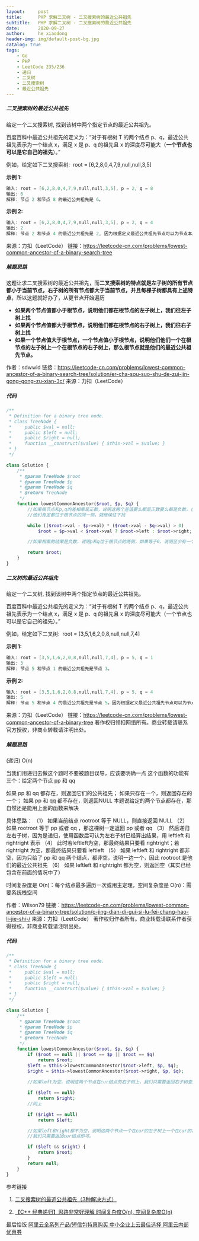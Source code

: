 ```yaml
---
layout:     post
title:      PHP 求解二叉树 - 二叉搜索树的最近公共祖先
subtitle:   PHP 求解二叉树 - 二叉搜索树的最近公共祖先
date:       2020-09-27
author:     he xiaodong
header-img: img/default-post-bg.jpg
catalog: true
tags:
    - Go
    - PHP
    - LeetCode 235/236
    - 递归
    - 二叉树
    - 二叉搜索树
    - 最近公共祖先
---
```



##### 二叉搜索树的最近公共祖先
给定一个二叉搜索树, 找到该树中两个指定节点的最近公共祖先。

百度百科中最近公共祖先的定义为：“对于有根树 T 的两个结点 p、q，最近公共祖先表示为一个结点 x，满足 x 是 p、q 的祖先且 x 的深度尽可能大（**一个节点也可以是它自己的祖先**）。”

例如，给定如下二叉搜索树:  root = [6,2,8,0,4,7,9,null,null,3,5]


**示例 1:**
```c
输入: root = [6,2,8,0,4,7,9,null,null,3,5], p = 2, q = 8
输出: 6 
解释: 节点 2 和节点 8 的最近公共祖先是 6。
```

**示例 2:**
```c
输入: root = [6,2,8,0,4,7,9,null,null,3,5], p = 2, q = 4
输出: 2
解释: 节点 2 和节点 4 的最近公共祖先是 2, 因为根据定义最近公共祖先节点可以为节点本身。
```

来源：力扣（LeetCode）
链接：https://leetcode-cn.com/problems/lowest-common-ancestor-of-a-binary-search-tree



##### 解题思路
这题让求二叉搜索树的最近公共祖先，而**二叉搜索树的特点就是左子树的所有节点都小于当前节点，右子树的所有节点都大于当前节点，并且每棵子树都具有上述特点**，所以这题就好办了，从更节点开始遍历

- **如果两个节点值都小于根节点，说明他们都在根节点的左子树上，我们往左子树上找**
- **如果两个节点值都大于根节点，说明他们都在根节点的右子树上，我们往右子树上找**
- **如果一个节点值大于根节点，一个节点值小于根节点，说明他们他们一个在根节点的左子树上一个在根节点的右子树上，那么根节点就是他们的最近公共祖先节点。**

作者：sdwwld
链接：https://leetcode-cn.com/problems/lowest-common-ancestor-of-a-binary-search-tree/solution/er-cha-sou-suo-shu-de-zui-jin-gong-gong-zu-xian-3c/
来源：力扣（LeetCode）


##### 代码
```php
/**
 * Definition for a binary tree node.
 * class TreeNode {
 *     public $val = null;
 *     public $left = null;
 *     public $right = null;
 *     function __construct($value) { $this->val = $value; }
 * }
 */

class Solution {
    /**
     * @param TreeNode $root
     * @param TreeNode $p
     * @param TreeNode $q
     * @return TreeNode
     */
    function lowestCommonAncestor($root, $p, $q) {
        //如果根节点和p,q的差相乘是正数，说明这两个差值要么都是正数要么都是负数，也就是说
        //他们肯定都位于根节点的同一侧，就继续往下找

        while (($root->val - $p->val) * ($root->val - $q->val) > 0)
            $root = $p->val < $root->val ? $root->left : $root->right;

        //如果相乘的结果是负数，说明p和q位于根节点的两侧，如果等于0，说明至少有一个就是根节点

        return $root;
    }
}
```

##### 二叉树的最近公共祖先
给定一个二叉树, 找到该树中两个指定节点的最近公共祖先。

百度百科中最近公共祖先的定义为：“对于有根树 T 的两个结点 p、q，最近公共祖先表示为一个结点 x，满足 x 是 p、q 的祖先且 x 的深度尽可能大（一个节点也可以是它自己的祖先）。”

例如，给定如下二叉树:  root = [3,5,1,6,2,0,8,null,null,7,4]


**示例 1:**
```c
输入: root = [3,5,1,6,2,0,8,null,null,7,4], p = 5, q = 1
输出: 3
解释: 节点 5 和节点 1 的最近公共祖先是节点 3。
```

**示例 2:**
```c
输入: root = [3,5,1,6,2,0,8,null,null,7,4], p = 5, q = 4
输出: 5
解释: 节点 5 和节点 4 的最近公共祖先是节点 5。因为根据定义最近公共祖先节点可以为节点本身。
```

来源：力扣（LeetCode）
链接：https://leetcode-cn.com/problems/lowest-common-ancestor-of-a-binary-tree
著作权归领扣网络所有。商业转载请联系官方授权，非商业转载请注明出处。


##### 解题思路
(递归) O(n)

当我们用递归去做这个题时不要被题目误导，应该要明确一点
这个函数的功能有三个：给定两个节点 pp 和 qq

如果 pp 和 qq 都存在，则返回它们的公共祖先；
如果只存在一个，则返回存在的一个；
如果 pp 和 qq 都不存在，则返回NULL
本题说给定的两个节点都存在，那自然还是能用上面的函数来解决

具体思路：
（1） 如果当前结点 rootroot 等于 NULL，则直接返回 NULL
（2） 如果 rootroot 等于 pp 或者 qq ，那这棵树一定返回 pp 或者 qq
（3） 然后递归左右子树，因为是递归，使用函数后可认为左右子树已经算出结果，用 leftleft 和 rightright 表示
（4） 此时若leftleft为空，那最终结果只要看 rightright；若 rightright 为空，那最终结果只要看 leftleft
（5） 如果 leftleft 和 rightright 都非空，因为只给了 pp 和 qq 两个结点，都非空，说明一边一个，因此 rootroot 是他们的最近公共祖先
（6） 如果 leftleft 和 rightright 都为空，则返回空（其实已经包含在前面的情况中了）

时间复杂度是 O(n)：每个结点最多遍历一次或用主定理，空间复杂度是 O(n)：需要系统栈空间

作者：Wilson79
链接：https://leetcode-cn.com/problems/lowest-common-ancestor-of-a-binary-tree/solution/c-jing-dian-di-gui-si-lu-fei-chang-hao-li-jie-shi-/
来源：力扣（LeetCode）
著作权归作者所有。商业转载请联系作者获得授权，非商业转载请注明出处。

##### 代码
```php
/**
 * Definition for a binary tree node.
 * class TreeNode {
 *     public $val = null;
 *     public $left = null;
 *     public $right = null;
 *     function __construct($value) { $this->val = $value; }
 * }
 */

class Solution {
    /**
     * @param TreeNode $root
     * @param TreeNode $p
     * @param TreeNode $q
     * @return TreeNode
     */
    function lowestCommonAncestor($root, $p, $q) {
        if ($root == null || $root == $p || $root == $q)
            return $root;
        $left = $this->lowestCommonAncestor($root->left, $p, $q);
        $right = $this->lowestCommonAncestor($root->right, $p, $q);
        
        //如果left为空，说明这两个节点在cur结点的右子树上，我们只需要返回右子树查找的结果即可

        if ($left == null)
            return $right;
        //同上

        if ($right == null)
            return $left;

        //如果left和right都不为空，说明这两个节点一个在cur的左子树上一个在cur的右子树上，
        //我们只需要返回cur结点即可。

        if ($left && $right) {
            return $root;
        }
        return null;
    }
}
```

参考链接 
1. [二叉搜索树的最近公共祖先（3种解决方式）](https://leetcode-cn.com/problems/lowest-common-ancestor-of-a-binary-search-tree/solution/er-cha-sou-suo-shu-de-zui-jin-gong-gong-zu-xian-3c/)

2. [【C++ 经典递归】思路非常好理解 时间复杂度O(n), 空间复杂度O(n)](https://leetcode-cn.com/problems/lowest-common-ancestor-of-a-binary-tree/solution/c-jing-dian-di-gui-si-lu-fei-chang-hao-li-jie-shi-/)


最后恰饭 [阿里云全系列产品/短信包特惠购买 中小企业上云最佳选择 阿里云内部优惠券](https://www.aliyun.com/minisite/goods?userCode=0amqgcs9)